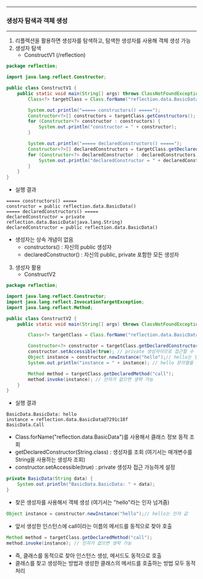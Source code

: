 -----
### 생성자 탐색과 객체 생성
-----
1. 리플렉션을 활용하면 생성자를 탐색하고, 탐색한 생성자를 사용해 객체 생성 가능
2. 생성자 탐색
   - ConstructV1 (/reflection)
```java
package reflection;

import java.lang.reflect.Constructor;

public class ConstructV1 {
    public static void main(String[] args) throws ClassNotFoundException {
        Class<?> targetClass = Class.forName("reflection.data.BasicData");

        System.out.println("===== constructors() =====");
        Constructor<?>[] constructors = targetClass.getConstructors();
        for (Constructor<?> constructor : constructors) {
            System.out.println("constructor = " + constructor);
        }

        System.out.println("===== declaredConstructors() =====");
        Constructor<?>[] declaredConstructors = targetClass.getDeclaredConstructors();
        for (Constructor<?> declaredConstructor : declaredConstructors) {
            System.out.println("declaredConstructor = " + declaredConstructor);
        }
    }
}
```

  - 실행 결과
```
===== constructors() =====
constructor = public reflection.data.BasicData()
===== declaredConstructors() =====
declaredConstructor = private reflection.data.BasicData(java.lang.String)
declaredConstructor = public reflection.data.BasicData()
```

  - 생성자는 상속 개념이 없음
    + constructors() : 자신의 public 생성자
    + declaredConstructor() : 자신의 public, private 포함한 모든 생성자

3. 생성자 활용
   - ConstructV2
```java
package reflection;

import java.lang.reflect.Constructor;
import java.lang.reflect.InvocationTargetException;
import java.lang.reflect.Method;

public class ConstructV2 {
    public static void main(String[] args) throws ClassNotFoundException, NoSuchMethodException, InvocationTargetException, InstantiationException, IllegalAccessException {

        Class<?> targetClass = Class.forName("reflection.data.BasicData");

        Constructor<?> constructor = targetClass.getDeclaredConstructor(String.class);// String을 인자로 받는 생성자 호출
        constructor.setAccessible(true); // private 생성자이므로 접근할 수 있도록 설정
        Object instance = constructor.newInstance("hello");// hello는 인자 값
        System.out.println("instance = " + instance); // hello 문자열을 생성자로 한 객체 생성

        Method method = targetClass.getDeclaredMethod("call");
        method.invoke(instance); // 인자가 없으면 생략 가능
    }
}
```

  - 실행 결과
```
BasicData.BasicData: hello
instance = reflection.data.BasicData@7291c18f
BasicData.Call
```

  - Class.forName("reflection.data.BasicData")를 사용해서 클래스 정보 동적 조회
  - getDeclaredConstructor(String.class) : 생성자를 조회 (여기서는 매개변수를 String을 사용하는 생성자 조회)
  - constructor.setAccessible(true) : private 생성자 접근 가능하게 설정
```java
private BasicData(String data) {
    System.out.println("BasicData.BasicData: " + data);
}
```

  - 찾은 생성자를 사용해서 객체 생성 (여기서는 "hello"라는 인자 넘겨줌)
```java
Object instance = constructor.newInstance("hello");// hello는 인자 값
```

  - 앞서 생성한 인스턴스에 call이라는 이름의 메서드를 동적으로 찾아 호출
```java
Method method = targetClass.getDeclaredMethod("call");
method.invoke(instance); // 인자가 없으면 생략 가능
```
  - 즉, 클래스를 동적으로 찾아 인스턴스 생성, 메서드도 동적으로 호출
  - 클래스를 찾고 생성하는 방법과 생성한 클래스의 메서드를 호출하는 방법 모두 동적 처리


